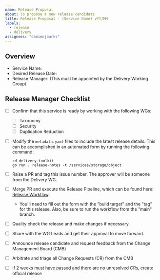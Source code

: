 ```yaml
---
name: Release Proposal
about: To propose a new release candidate
title: Release Proposal - (Service Name) vYY/MM
labels:
  - release
  - delivery
assignees: "damienjburks"
---
```


## Overview

- Service Name:
- Desired Release Date:
- Release Manager: (This must be appointed by the Delivery Working Group)

## Release Manager Checklist

- [ ] Confirm that this service is ready by working with the following WGs:
  - [ ] Taxonomy
  - [ ] Security
  - [ ] Duplication Reduction
- [ ] Modify the `metadata.yaml` files to include the latest release details. This can be accomplished in an automated form by running the following command:

  ```text
  cd delivery-toolkit
  go run . release-notes -t /services/storage/object
  ```

- [ ] Raise a PR and tag this issue number. The approver will be someone from the Delivery WG.
- [ ] Merge PR and execute the Release Pipeline, which can be found here: [Release Workflow](https://github.com/finos/common-cloud-controls/actions/workflows/release.yml).
  - You'll need to fill out the form with the "build target" and the "tag" for this release. Also, be sure to run the workflow from the "main" branch.
- [ ] Quality check the release and make changes if necessary.
- [ ] Share with the WG Leads and get their approval to move forward.
- [ ] Announce release candidate and request feedback from the Change Management Board (CMB)
- [ ] Arbitrate and triage all Change Requests (CR) from the CMB
- [ ] If 2 weeks must have passed and there are no unresolved CRs, create official release

